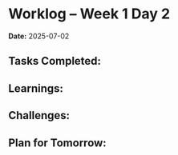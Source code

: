# Worklog – Week 1 Day 2

**Date:** 2025-07-02

**Tasks Completed:**
- 

**Learnings:**
- 

**Challenges:**
- 

**Plan for Tomorrow:**
- 
